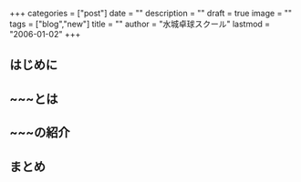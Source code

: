 +++
categories = ["post"]
date = ""
description = ""
draft = true
image = ""
tags = ["blog","new"]
title = ""
author = "水城卓球スクール"
lastmod = "2006-01-02"
+++

## はじめに

## ~~~とは

## ~~~の紹介

## まとめ
